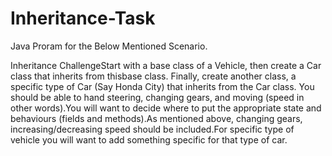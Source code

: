 # Inheritance-Task

Java Proram for the Below Mentioned Scenario.

Inheritance ChallengeStart with a base class of a Vehicle, then create a Car class that inherits from thisbase class. Finally, create another class, a specific type of Car (Say Honda City) that inherits from the Car class. You should be able to hand steering, changing gears, and moving (speed in other words).You will want to decide where to put the appropriate state and behaviours (fields and methods).As mentioned above, changing gears, increasing/decreasing speed should be included.For specific type of vehicle you will want to add something specific for that type of car.
